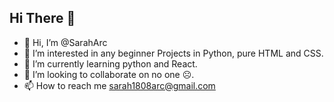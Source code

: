 ## Hi  There 👋

- 👋 Hi, I’m @SarahArc
- 👀 I’m interested in any beginner Projects in Python, pure HTML and CSS.
- 🌱 I’m currently learning python and React.
- 💞️ I’m looking to collaborate on no one ☹.
- 📫 How to reach me sarah1808arc@gmail.com
